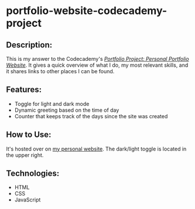 # portfolio-website-codecademy-project

## Description:

This is my answer to the Codecademy's [*Portfolio Project: Personal Portfolio Website*](https://www.codecademy.com/paths/front-end-engineer-career-path/tracks/fecp-22-html-portfolio-project-personal-portfolio-website/modules/wdcp-22-personal-portfolio-project/kanban_projects/portfolio-website). It gives a quick overview of what I do, my most relevant skills, and it shares links to other places I can be found.

## Features: 
- Toggle for light and dark mode
- Dynamic greeting based on the time of day
- Counter that keeps track of the days since the site was created

## How to Use:
It's hosted over on [my personal website](https://robiniversen.com/portfolio-website-codecademy-project/index.html). The dark/light toggle is located in the upper right.

## Technologies:
- HTML
- CSS
- JavaScript
